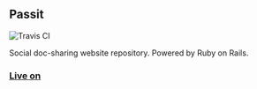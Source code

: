## Passit 

![Travis CI](https://travis-ci.org/soutoner/passit.svg?branch=master)

Social doc-sharing website repository. Powered by Ruby on Rails.

### [Live on](http://passit.herokuapp.com/)
